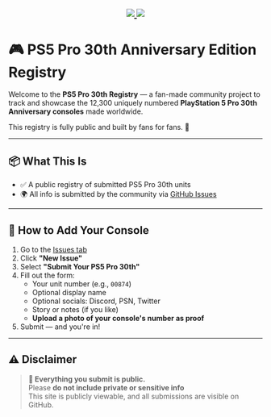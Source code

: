 <h2 align="center">

<a href="https://github.com/Aspenini/ps5pro-registry/issues?q=is%3Aissue+label%3Aapproved">
  <img src="https://img.shields.io/github/issues-search?query=is%3Aissue+label%3Aapproved+repo%3AAspenini%2Fps5pro-registry&label=Approved&style=for-the-badge&color=8BA503" />
</a>

<a>
  <img src="https://img.shields.io/badge/Total%20Units-12300-black?style=for-the-badge" />
</a>

</h2>

# 🎮 PS5 Pro 30th Anniversary Edition Registry

Welcome to the **PS5 Pro 30th Registry** — a fan-made community project to track and showcase the 12,300 uniquely numbered **PlayStation 5 Pro 30th Anniversary consoles** made worldwide.

This registry is fully public and built by fans for fans. 🖤

---

## 📦 What This Is

- ✅ A public registry of submitted PS5 Pro 30th units
- 🌍 All info is submitted by the community via [GitHub Issues](../../issues)

---

## 🚀 How to Add Your Console

1. Go to the [Issues tab](../../issues)
2. Click **"New Issue"**
3. Select **"Submit Your PS5 Pro 30th"**
4. Fill out the form:
   - Your unit number (e.g., `00874`)
   - Optional display name
   - Optional socials: Discord, PSN, Twitter
   - Story or notes (if you like)
   - **Upload a photo of your console's number as proof**
5. Submit — and you're in!

---

## ⚠️ Disclaimer

> **🚨 Everything you submit is public.**  
> Please **do not include private or sensitive info**  
> This site is publicly viewable, and all submissions are visible on GitHub.
